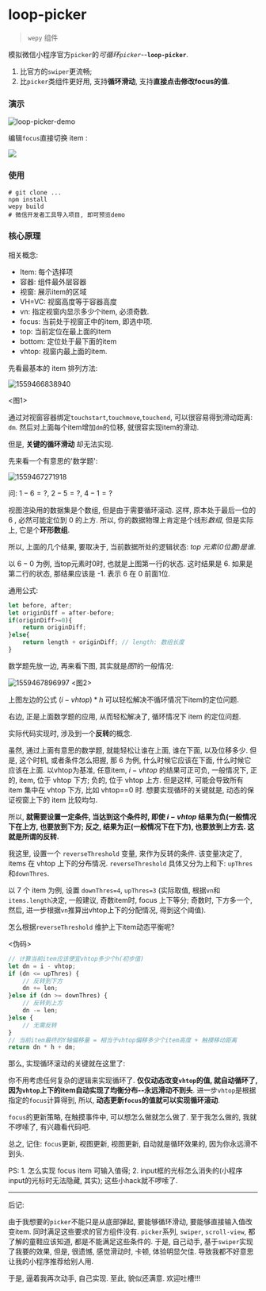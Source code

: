 # loop-picker

> `wepy` 组件

模拟微信小程序官方`picker`的*可循环`picker`*--**`loop-picker`**. 

1. 比官方的`swiper`更流畅;
2. 比`picker`类组件更好用, 支持**循环滑动**, 支持**直接点击修改focus的值**.





### 演示

![loop-picker-demo](./assets/loop-picker-demo.gif)



编辑`focus`直接切换 item :

![](./assets/loop-picker-demo-edit.gif)




### 使用

```
# git clone ...
npm install
wepy build
# 微信开发者工具导入项目, 即可预览demo 
```


### 核心原理



相关概念:

- Item: 每个选择项
- 容器: 组件最外层容器
- 视窗: 展示item的区域
- VH=VC: 视窗高度等于容器高度
- vn: 指定视窗内显示多少个item, 必须奇数.
- focus: 当前处于视窗正中的item, 即选中项.
- top: 当前定位在最上面的item
- bottom: 定位处于最下面的item
- vhtop: 视窗内最上面的item.

先看最基本的 item 排列方法:

![1559466838940](assets/1559466838940.png)

<图1> 

通过对视窗容器绑定`touchstart`,`touchmove`,`touchend`, 可以很容易得到滑动距离: `dm`. 然后对上面每个item增加`dm`的位移, 就很容实现item的滑动.



但是, **关键的循环滑动** 却无法实现.



先来看一个有意思的'数学题':

![1559467271918](assets/1559467271918.png)

问: $1-6=?$, $2-5=?$, $4-1=?$

视图渲染用的数据集是个数组, 但是由于需要循环滚动. 这样, 原本处于最后一位的 6 , 必然可能定位到 0 的上方. 所以, 你的数据物理上肯定是个线形*数组*, 但是实际上, 它是个**环形数组**.

所以, 上面的几个结果, 要取决于, 当前数据所处的逻辑状态: *top 元素(0位置)是谁*.

以 $6-0$ 为例, 当top元素时0时, 也就是上图第一行的状态. 这时结果是 6. 如果是第二行的状态, 那结果应该是 -1. 表示 6 在 0 前面1位.

通用公式:

```js
let before, after;
let originDiff = after-before;
if(originDiff>=0){
	return originDiff;
}else{
	return length + originDiff;	// length: 数组长度
}
```





数学题先放一边, 再来看下图, 其实就是*图1*的一般情况:

![1559467896997](assets/1559467896997.png)
<图2> 

上图左边的公式 $(i-vhtop)*h$ 可以轻松解决不循环情况下item的定位问题. 

右边, 正是上面数学题的应用, 从而轻松解决了, 循环情况下 item 的定位问题.



实际代码实现时, 涉及到一个**反转**的概念. 

虽然, 通过上面有意思的数学题, 就能轻松让谁在上面, 谁在下面, 以及位移多少. 但是, 这个时机, 或者条件怎么把握, 那 6 为例, 什么时候它应该在下面, 什么时候它应该在上面. 以vhtop为基准, 任意item, $i-vhtop$ 的结果可正可负, 一般情况下, 正的, item, 位于 vhtop 下方; 负的, 位于 vhtop 上方. 但是这样, 可能会导致所有 item 集中在 vhtop 下方, 比如 vhtop==0 时. 想要实现循环的关键就是, 动态的保证视窗上下的 item 比较均匀. 

所以, **就需要设置一定条件, 当达到这个条件时, 即使 $i-vhtop$ 结果为负(一般情况下在上方, 也要放到下方; 反之, 结果为正(一般情况下在下方), 也要放到上方去. 这就是所谓的反转.** 

我这里, 设置一个 `reverseThreshold` 变量, 来作为反转的条件. 该变量决定了, items 在 vhtop 上下的分布情况. `reverseThreshold` 具体又分为上和下: `upThres`和`downThres`.

以 7 个 item 为例, 设置 `downThres=4`, `upThres=3` (实际取值, 根据`vn`和`items.length`决定, 一般建议, 奇数item时, focus 上下等分; 奇数时, 下方多一个, 然后, 进一步根据`vn`推算出vhtop上下的分配情况, 得到这个阈值).

 怎么根据`reverseThreshold` 维护上下item动态平衡呢?

<伪码>

```js
// 计算当前item应该便宜vhtop多少个h(初步值)
let dn = i - vhtop;
if (dn <= upThres) {
    // 反转到下方
    dn += len;
}else if (dn >= downThres) {
    // 反转到上方
    dn -= len;
}else {
    // 无需反转
}
// 当前item最终的Y轴偏移量 = 相当于vhtop偏移多少个item高度 + 触摸移动距离
return dn * h + dm;
```



那么, 实现循环滚动的关键就在这里了:

你不用考虑任何复杂的逻辑来实现循环了. **仅仅动态改变`vhtop`的值, 就自动循环了, 因为`vhtop`上下的item自动实现了均衡分布--永远滑动不到头**. 进一步`vhtop`是根据指定的`focus`计算得到, 所以, **动态更新`focus`的值就可以实现循环滚动**.

`focus`的更新策略, 在触摸事件中, 可以想怎么做就怎么做了. 至于我怎么做的, 我就不啰嗦了, 有兴趣看代码吧.

总之, 记住: `focus`更新, 视图更新, 视图更新, 自动就是循环效果的, 因为你永远滑不到头.



PS: 1. 怎么实现 focus item 可输入值得; 2. input框的光标怎么消失的(小程序input的光标时无法隐藏, 其实); 这些小hack就不啰嗦了.







---

后记:

由于我想要的`picker`不能只是从底部弹起, 要能够循环滑动, 要能够直接输入值改变item. 同时满足这些要求的官方组件没有. `picker`系列, `swiper`, `scroll-view`, 都了解的童鞋应该知道, 都是不能满足这些条件的. 于是, 自己动手, 基于`swiper`实现了我要的效果, 但是, 很遗憾, 感觉滑动时, 卡顿, 体验明显欠佳. 导致我都不好意思让我的小程序推荐给别人用.

于是, 逼着我再次动手, 自己实现. 至此, 貌似还满意. 欢迎吐槽!!!











